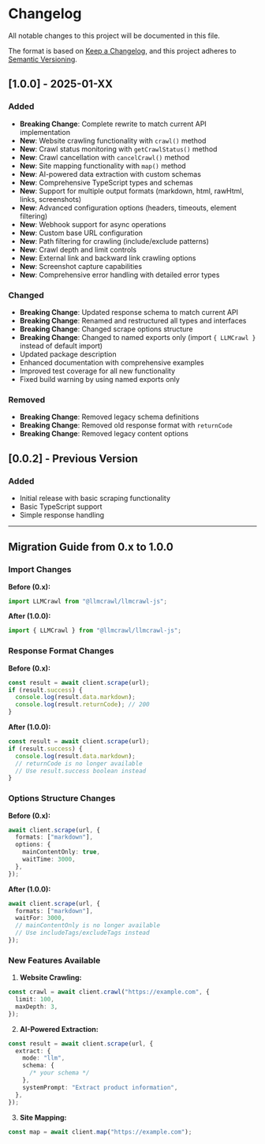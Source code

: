 # Changelog

All notable changes to this project will be documented in this file.

The format is based on [Keep a Changelog](https://keepachangelog.com/en/1.0.0/),
and this project adheres to [Semantic Versioning](https://semver.org/spec/v2.0.0.html).

## [1.0.0] - 2025-01-XX

### Added

- **Breaking Change**: Complete rewrite to match current API implementation
- **New**: Website crawling functionality with `crawl()` method
- **New**: Crawl status monitoring with `getCrawlStatus()` method
- **New**: Crawl cancellation with `cancelCrawl()` method
- **New**: Site mapping functionality with `map()` method
- **New**: AI-powered data extraction with custom schemas
- **New**: Comprehensive TypeScript types and schemas
- **New**: Support for multiple output formats (markdown, html, rawHtml, links, screenshots)
- **New**: Advanced configuration options (headers, timeouts, element filtering)
- **New**: Webhook support for async operations
- **New**: Custom base URL configuration
- **New**: Path filtering for crawling (include/exclude patterns)
- **New**: Crawl depth and limit controls
- **New**: External link and backward link crawling options
- **New**: Screenshot capture capabilities
- **New**: Comprehensive error handling with detailed error types

### Changed

- **Breaking Change**: Updated response schema to match current API
- **Breaking Change**: Renamed and restructured all types and interfaces
- **Breaking Change**: Changed scrape options structure
- **Breaking Change**: Changed to named exports only (import `{ LLMCrawl }` instead of default import)
- Updated package description
- Enhanced documentation with comprehensive examples
- Improved test coverage for all new functionality
- Fixed build warning by using named exports only

### Removed

- **Breaking Change**: Removed legacy schema definitions
- **Breaking Change**: Removed old response format with `returnCode`
- **Breaking Change**: Removed legacy content options

## [0.0.2] - Previous Version

### Added

- Initial release with basic scraping functionality
- Basic TypeScript support
- Simple response handling

---

## Migration Guide from 0.x to 1.0.0

### Import Changes

**Before (0.x):**

```typescript
import LLMCrawl from "@llmcrawl/llmcrawl-js";
```

**After (1.0.0):**

```typescript
import { LLMCrawl } from "@llmcrawl/llmcrawl-js";
```

### Response Format Changes

**Before (0.x):**

```typescript
const result = await client.scrape(url);
if (result.success) {
  console.log(result.data.markdown);
  console.log(result.returnCode); // 200
}
```

**After (1.0.0):**

```typescript
const result = await client.scrape(url);
if (result.success) {
  console.log(result.data.markdown);
  // returnCode is no longer available
  // Use result.success boolean instead
}
```

### Options Structure Changes

**Before (0.x):**

```typescript
await client.scrape(url, {
  formats: ["markdown"],
  options: {
    mainContentOnly: true,
    waitTime: 3000,
  },
});
```

**After (1.0.0):**

```typescript
await client.scrape(url, {
  formats: ["markdown"],
  waitFor: 3000,
  // mainContentOnly is no longer available
  // Use includeTags/excludeTags instead
});
```

### New Features Available

1. **Website Crawling:**

```typescript
const crawl = await client.crawl("https://example.com", {
  limit: 100,
  maxDepth: 3,
});
```

2. **AI-Powered Extraction:**

```typescript
const result = await client.scrape(url, {
  extract: {
    mode: "llm",
    schema: {
      /* your schema */
    },
    systemPrompt: "Extract product information",
  },
});
```

3. **Site Mapping:**

```typescript
const map = await client.map("https://example.com");
```

